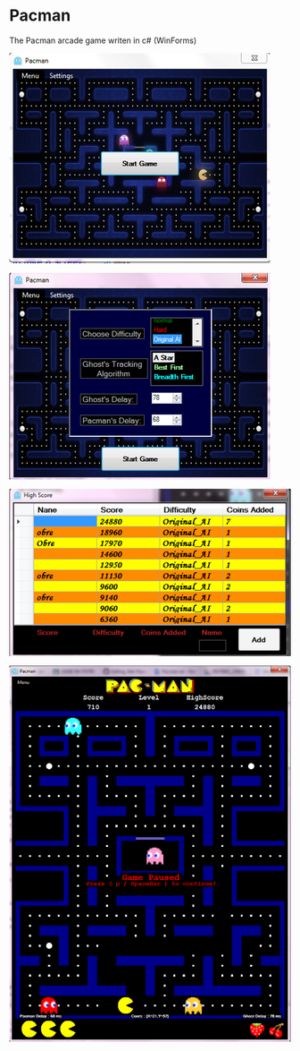 # Pacman

The Pacman arcade game writen in c# (WinForms) 

![alt tag](https://raw.githubusercontent.com/Obrelix/.Net-Pacman-Windows-Forms-cross-threading-application/master/ScreenShots/mainForm.PNG)


![alt tag](https://raw.githubusercontent.com/Obrelix/.Net-Pacman-Windows-Forms-cross-threading-application/master/ScreenShots/settings.PNG)

![alt tag](https://raw.githubusercontent.com/Obrelix/.Net-Pacman-Windows-Forms-cross-threading-application/master/ScreenShots/hightScores.PNG)

![alt tag](https://raw.githubusercontent.com/Obrelix/.Net-Pacman-Windows-Forms-cross-threading-application/master/ScreenShots/game.PNG)
